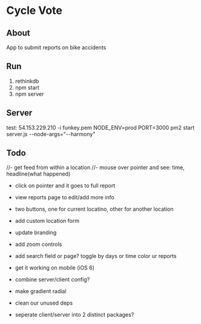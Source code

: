 # Cycle Vote

## About
App to submit reports on bike accidents

## Run
1. rethinkdb
2. npm start
3. npm server

## Server
test: 54.153.229.210 -i funkey.pem
NODE_ENV=prod PORT=3000 pm2 start server.js --node-args="--harmony"

## Todo
//- get feed from within a location
//- mouse over pointer and see: time, headline(what happened)
- click on pointer and it goes to full report
- view reports page to edit/add more info
- two buttons, one for current locatino, other for another location
- add custom location form
- update branding
- add zoom controls
- add search field or page?
toggle by days or time
color ur reports

- get it working on mobile (iOS 6)
- combine server/client config?
- make gradient radial
- clean our unused deps
- seperate client/server into 2 distinct packages?
